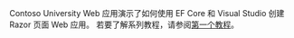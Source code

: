 Contoso University Web 应用演示了如何使用 EF Core 和 Visual Studio 创建 Razor 页面 Web 应用。 若要了解系列教程，请参阅[第一个教程](xref:data/ef-rp/intro)。
